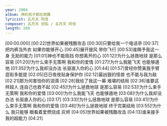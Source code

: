 ```yaml
---
year: 2004
album: 神的孩子都在跳舞
lyricist: 五月天 阿信
composer: 五月天 冠佑 / 五月天 阿信
length: 269
---
```

[00:00.000]
[00:22]世界如果被残酷攻击
[00:30]只要给我一个电话亭
[00:37]把内裤当外衣 如果你能够开心
[00:45]展开披风 带你飞行
[00:53]谁赐予我这一身 无助的能力
[01:01]神也不能阻挡 你想离开的心
[01:12]!为什么拯救地球 是那么容易
[01:20]!为什么束手无策啊 我和你的爱情
[01:27]!为什么我能飞天 也能够遁地
[01:35]!为什么我却没办法 长驱直入你的心
[01:44]
[01:57]曾经你赞美我手臂 逛街多能提
[02:05]日日夜夜贴身保护你
[02:12]最凶狠的怪兽 也不能与我为敌
[02:21]那为何害怕你的泪滴
[02:28]我给了我这一幕 难堪的结局
[02:36]谁要这样超人 连自己也救不起
[02:45]!为什么拯救地球 是那么容易
[02:53]!为什么束手无策啊 我和你的爱情
[03:00]!为什么我能飞天 也能够遁地
[03:08]!为什么我却没办法 长驱直入你的心
[03:17]
[03:33]!为什么拯救地球 是那么容易
[03:41]!为什么束手无策啊 我和你的爱情
[03:48]!为什么拯救地球 终于完美结局
[03:55]!为什么 我只能够 眼看着爱燃烧成 灰烬
[04:05]世界如果被残酷攻击
[04:13]谁来接手我的超能力
[04:21]